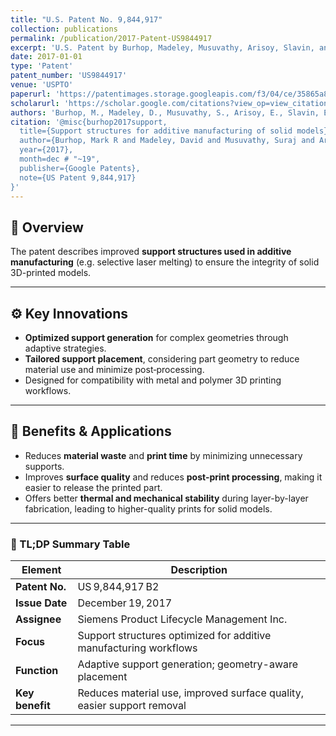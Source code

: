 ```yaml
---
title: "U.S. Patent No. 9,844,917"
collection: publications
permalink: /publication/2017-Patent-US9844917
excerpt: 'U.S. Patent by Burhop, Madeley, Musuvathy, Arisoy, Slavin, and Bank.'
date: 2017-01-01
type: 'Patent'
patent_number: 'US9844917'
venue: 'USPTO'
paperurl: 'https://patentimages.storage.googleapis.com/f3/04/ce/35865a8dd62ed3/US9844917.pdf'
scholarurl: 'https://scholar.google.com/citations?view_op=view_citation&hl=en&user=vU6oBhwAAAAJ&citation_for_view=vU6oBhwAAAAJ:UeHWp8X0CEIC'
authors: 'Burhop, M., Madeley, D., Musuvathy, S., Arisoy, E., Slavin, E., & Bank, H'
citation: '@misc{burhop2017support,
  title={Support structures for additive manufacturing of solid models},
  author={Burhop, Mark R and Madeley, David and Musuvathy, Suraj and Arisoy, Erhan and Slavin, Edward and Bank, Hasan},
  year={2017},
  month=dec # "~19",
  publisher={Google Patents},
  note={US Patent 9,844,917}
}'
---
```


## 📌 Overview

The patent describes improved **support structures used in additive manufacturing** (e.g. selective laser melting) to ensure the integrity of solid 3D-printed models.

---

## ⚙️ Key Innovations

* **Optimized support generation** for complex geometries through adaptive strategies.
* **Tailored support placement**, considering part geometry to reduce material use and minimize post‑processing.
* Designed for compatibility with metal and polymer 3D printing workflows.

---

## 🚀 Benefits & Applications

* Reduces **material waste** and **print time** by minimizing unnecessary supports.
* Improves **surface quality** and reduces **post-print processing**, making it easier to release the printed part.
* Offers better **thermal and mechanical stability** during layer-by-layer fabrication, leading to higher-quality prints for solid models.

---

### 🧠 TL;DP Summary Table

| Element         | Description                                                            |
| --------------- | ---------------------------------------------------------------------- |
| **Patent No.**  | US 9,844,917 B2                                                        |
| **Issue Date**  | December 19, 2017                                                      |
| **Assignee**    | Siemens Product Lifecycle Management Inc.                              |
| **Focus**       | Support structures optimized for additive manufacturing workflows      |
| **Function**    | Adaptive support generation; geometry-aware placement                  |
| **Key benefit** | Reduces material use, improved surface quality, easier support removal |

---

[1]: https://patents.google.com/patent/US9183325B2/en.com "US9183325B2 - Additive fabrication support structures"
